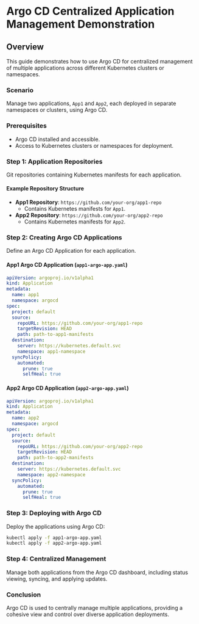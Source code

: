 
# Argo CD Centralized Application Management Demonstration

## Overview
This guide demonstrates how to use Argo CD for centralized management of multiple applications across different Kubernetes clusters or namespaces.

### Scenario
Manage two applications, `App1` and `App2`, each deployed in separate namespaces or clusters, using Argo CD.

### Prerequisites
- Argo CD installed and accessible.
- Access to Kubernetes clusters or namespaces for deployment.

### Step 1: Application Repositories
Git repositories containing Kubernetes manifests for each application.

#### Example Repository Structure
- **App1 Repository**: `https://github.com/your-org/app1-repo`
  - Contains Kubernetes manifests for `App1`.
- **App2 Repository**: `https://github.com/your-org/app2-repo`
  - Contains Kubernetes manifests for `App2`.

### Step 2: Creating Argo CD Applications
Define an Argo CD Application for each application.

#### App1 Argo CD Application (`app1-argo-app.yaml`)
```yaml
apiVersion: argoproj.io/v1alpha1
kind: Application
metadata:
  name: app1
  namespace: argocd
spec:
  project: default
  source:
    repoURL: https://github.com/your-org/app1-repo
    targetRevision: HEAD
    path: path-to-app1-manifests
  destination:
    server: https://kubernetes.default.svc
    namespace: app1-namespace
  syncPolicy:
    automated:
      prune: true
      selfHeal: true
```

#### App2 Argo CD Application (`app2-argo-app.yaml`)
```yaml
apiVersion: argoproj.io/v1alpha1
kind: Application
metadata:
  name: app2
  namespace: argocd
spec:
  project: default
  source:
    repoURL: https://github.com/your-org/app2-repo
    targetRevision: HEAD
    path: path-to-app2-manifests
  destination:
    server: https://kubernetes.default.svc
    namespace: app2-namespace
  syncPolicy:
    automated:
      prune: true
      selfHeal: true
```

### Step 3: Deploying with Argo CD
Deploy the applications using Argo CD:

```bash
kubectl apply -f app1-argo-app.yaml
kubectl apply -f app2-argo-app.yaml
```

### Step 4: Centralized Management
Manage both applications from the Argo CD dashboard, including status viewing, syncing, and applying updates.

### Conclusion
Argo CD is used to centrally manage multiple applications, providing a cohesive view and control over diverse application deployments.

